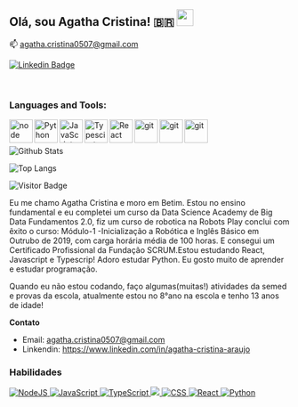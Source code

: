 ## Olá, sou Agatha Cristina! :brazil: <img src="https://raw.githubusercontent.com/aemmadi/aemmadi/master/wave.gif" width="30px">


:mailbox:  agatha.cristina0507@gmail.com

[![Linkedin Badge](https://img.shields.io/badge/-AgathaCristina-blue?style=flat-square&logo=Linkedin&logoColor=white&link=https://www.linkedin.com/in/agatha-cristina-araujo-282044192/)](https://www.linkedin.com/in/agatha-cristina-araujo)

<!--
**Agatha-Cristina/Agatha-Cristina** is a ✨ _special_ ✨ repository because its `README.md` (this file) appears on your GitHub profile.

Here are some ideas to get you started:

- 🔭 I’m currently working on ...
- 🌱 I’m currently learning ...
- 👯 I’m looking to collaborate on ...
- 🤔 I’m looking for help with ...
- 💬 Ask me about ...
- 📫 How to reach me: ...
- 😄 Pronouns: ...
- ⚡ Fun fact: ...
-->


<br>


### Languages and Tools:
 <a href="https://nodejs.org/en/" target="_blank"> <img align="left" alt="node" height ="42px" src="https://raw.githubusercontent.com/rahul-jha98/github_readme_icons/main/language_and_tools/square/node/node.svg"></a>

<a href="https://www.python.org" target="_blank"> <img align="left" alt="Python" height ="42px" src="https://raw.githubusercontent.com/rahul-jha98/github_readme_icons/main/language_and_tools/square/python/python.svg"></a>

<a href="https://developer.mozilla.org/en-US/docs/Web/JavaScript" target="_blank"> <img align="left" alt="JavaScript" height ="42px"  src="https://raw.githubusercontent.com/rahul-jha98/github_readme_icons/main/language_and_tools/square/javascript/javascript.svg"> </a>

<a href="https://www.typescriptlang.org/" target="_blank"><img align="left" alt="Typescirpt" height ="42px" src="https://raw.githubusercontent.com/rahul-jha98/github_readme_icons/main/language_and_tools/square/typescript/typescript.svg"></a>
  
<a href="https://pt-br.reactjs.org//" target="_blank"><img align="left" alt="React" height ="42px" src="https://raw.githubusercontent.com/rahul-jha98/github_readme_icons/main/language_and_tools/square/react/react.svg"></a>

<a href="https://git-scm.com/" target="_blank"> <img src="https://raw.githubusercontent.com/rahul-jha98/github_readme_icons/main/language_and_tools/square/git-scm/git-scm.svg" align="left" alt="git" height='42px'/> </a>

<a href="https://developer.mozilla.org/pt-BR/docs/Web/Guide/HTML/HTML5" target="_blank"> <img src="https://raw.githubusercontent.com/rahul-jha98/github_readme_icons/main/language_and_tools/square/html/html.svg" align="left" alt="git" height='42px'/> </a>

<a href="https://www.w3schools.com/css/" target="_blank"> <img src="https://raw.githubusercontent.com/rahul-jha98/github_readme_icons/main/language_and_tools/square/css/css.svg" align="left" alt="git" height='42px'/> </a>


</br>

<!--
## ⚡ Technologies
  <a href="https://pt-br.reactjs.org//" target="_blank"><img align="left" alt="React" height ="42px" src="https://raw.githubusercontent.com/rahul-jha98/github_readme_icons/main/language_and_tools/square/react/react.svg"></a>

![Python](https://img.shields.io/badge/-Python-black?style=flat-square&logo=Python)
![JavaScript](https://img.shields.io/badge/-JavaScript-black?style=flat-square&logo=javascript)
![Nodejs](https://img.shields.io/badge/-Nodejs-black?style=flat-square&logo=Node.js)
![React](https://img.shields.io/badge/-React-black?style=flat-square&logo=react)
![Java](https://img.shields.io/badge/-java-E34A86?style=flat-square&logo=java)
![C++](https://img.shields.io/badge/-C++-00599C?style=flat-square&logo=c)
![HTML5](https://img.shields.io/badge/-HTML5-E34F26?style=flat-square&logo=html5&logoColor=white)
![CSS3](https://img.shields.io/badge/-CSS3-1572B6?style=flat-square&logo=css3)
![Bootstrap](https://img.shields.io/badge/-Bootstrap-563D7C?style=flat-square&logo=bootstrap)
![TypeScript](https://img.shields.io/badge/-TypeScript-007ACC?style=flat-square&logo=typescript)
![MongoDB](https://img.shields.io/badge/-MongoDB-black?style=flat-square&logo=mongodb)
![Redis](https://img.shields.io/badge/-Redis-black?style=flat-square&logo=Redis)
![ElasticSearch](https://img.shields.io/badge/-ElasticSearch-005571?style=flat-square&logo=elasticsearch)
![GraphQL](https://img.shields.io/badge/-GraphQL-E10098?style=flat-square&logo=graphql)
![Apollo GraphQL](https://img.shields.io/badge/-Apollo%20GraphQL-311C87?style=flat-square&logo=apollo-graphql)
![PostgreSQL](https://img.shields.io/badge/-PostgreSQL-336791?style=flat-square&logo=postgresql)
![MySQL](https://img.shields.io/badge/-MySQL-black?style=flat-square&logo=mysql)
![Heroku](https://img.shields.io/badge/-Heroku-430098?style=flat-square&logo=heroku)
![Docker](https://img.shields.io/badge/-Docker-black?style=flat-square&logo=docker)
![DigitalOcean](https://img.shields.io/badge/-Digital%20Ocean-darkblue?style=flat-square&logo=digitalocean)
![Amazon AWS](https://img.shields.io/badge/Amazon%20AWS-232F3E?style=flat-square&logo=amazon-aws)
![Microsoft Azure](https://img.shields.io/badge/Microsoft%20Azure-232F7E?style=flat-square&logo=microsoft-azure)
![Google Cloud](https://img.shields.io/badge/Google%20Cloud-black?style=flat-square&logo=google-cloud)
![Git](https://img.shields.io/badge/-Git-black?style=flat-square&logo=git)
![GitHub](https://img.shields.io/badge/-GitHub-181717?style=flat-square&logo=github)
![GitLab](https://img.shields.io/badge/-GitLab-FCA121?style=flat-square&logo=gitlab)
![BitBucket](https://img.shields.io/badge/-BitBucket-darkblue?style=flat-square&logo=bitbucket)
![Raspberry Pi](https://img.shields.io/badge/-Raspberry%20Pi-C51A4A?style=flat-square&logo=Raspberry-Pi)
-->
<br>



![Github Stats](https://github-readme-stats.vercel.app/api?username=Agatha-Cristina&show_icons=true&theme=dark&count_private=true&show_icons=true&include_all_commits=true)

![Top Langs](https://github-readme-stats.vercel.app/api/top-langs/?username=Agatha-Cristina&hide=TeX&layout=compact&theme=dark)

![Visitor Badge](https://visitor-badge.laobi.icu/badge?page_id=Agatha-Cristina.)

Eu me chamo Agatha Cristina e moro em Betim. Estou no ensino fundamental e eu completei um curso da Data Science Academy de Big Data Fundamentos 2.0, fiz um curso de robotica na Robots Play conclui com êxito o curso: Módulo-1 -Inicialização a Robótica e Inglês Básico em Outrubo de 2019, com carga horária média de 100 horas. E consegui um Certificado Profissional da Fundação SCRUM.Estou estudando React, Javascript e Typescrip! Adoro estudar Python. Eu gosto muito de aprender e estudar programação.

Quando eu não estou codando, faço algumas(muitas!) atividades da semed e provas da escola, atualmente estou no 8°ano na escola e tenho 13 anos de idade!

**Contato**

- Email: agatha.cristina0507@gmail.com 
- Linkendin: https://www.linkedin.com/in/agatha-cristina-araujo

### Habilidades

<p>
  <a href="#"> <img src = "https://img.shields.io/badge/node.js%20-%2343853D.svg?&style=for-the-badge&logo=node.js&logoColor=white" alt = "NodeJS" /> </a>
  <a href="#"> <img src = "https://img.shields.io/badge/javascript%20-%23323330.svg?&style=for-the-badge&logo=javascript&logoColor=%23F7DF1E" alt = " JavaScript "/> </a>
  <a href="#"> <img src = "https://img.shields.io/badge/typescript%20-%23007ACC.svg?&style=for-the-badge&logo=typescript&logoColor=white" alt = "TypeScript "/> </a>
  <a href="#"> <img src = "https://img.shields.io/badge/html5%20-%23E34F26.svg?&style=for-the-badge&logo=html5&logoColor=white" akt = "HTML "/> </a>
  <a href="#"> <img src = "https://img.shields.io/badge/css3%20-%231572B6.svg?&style=for-the-badge&logo=css3&logoColor=white" alt = "CSS "/> </a>
  <a href="#"> <img src = "https://img.shields.io/badge/react%20-%2320232a.svg?&style=for-the-badge&logo=react&logoColor=%2361DAFB" alt = " React "/> </a>
  <a href="#"> <img src = "https://img.shields.io/badge/python%20-%231572B6.svg?&style=for-the-badge&logo=python&logoColor=white" alt = "Python"/> </a>
</p>
